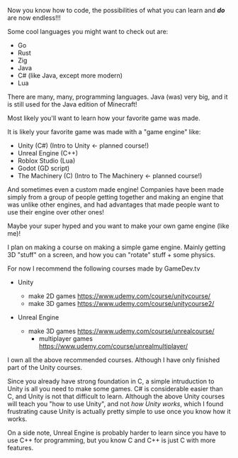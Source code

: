 Now you know how to code, the possibilities of what you can learn and ***do*** are now endless!!!

Some cool languages you might want to check out are:
- Go
- Rust
- Zig
- Java
- C# (like Java, except more modern)
- Lua

There are many, many, programming languages. Java (was) very big, and it is still used for the Java edition of Minecraft!

Most likely you'll want to learn how your favorite game was made. 

It is likely your favorite game was made with a "game engine" like: 
- Unity (C#) (Intro to Unity <- planned course!)
- Unreal Engine (C++)
- Roblox Studio (Lua)
- Godot (GD script)
- The Machinery (C) (Intro to The Machinery <- planned course!)

And sometimes even a custom made engine! Companies have been made simply from a group of people getting together and making an engine that was unlike other engines, and had advantages that made people want to use their engine over other ones!

Maybe your super hyped and you want to make your own game engine (like me)!

I plan on making a course on making a simple game engine. Mainly getting 3D "stuff" on a screen, and how you can "rotate" stuff + some physics.

For now I recommend the following courses made by GameDev.tv

- Unity
	- make 2D games https://www.udemy.com/course/unitycourse/
	- make 3D games https://www.udemy.com/course/unitycourse2/

- Unreal Engine
	- make 3D games https://www.udemy.com/course/unrealcourse/
		- multiplayer games https://www.udemy.com/course/unrealmultiplayer/

I own all the above recommended courses. Although I have only finished part of the Unity courses.

Since you already have strong foundation in C, a simple intruduction to Unity is all you need to make some games. C# is considerable easier than C, and Unity is not that difficult to learn. Although the above Unity courses will teach you "how to use Unity", and not *how Unity works*, which I found frustrating cause Unity is actually pretty simple to use once you know how it works.

On a side note, Unreal Engine is probably harder to learn since you have to use C++ for programming, but you know C and C++ is just C with more features.
